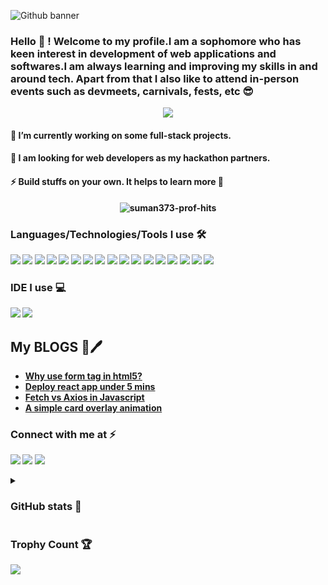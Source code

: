  <!-- ![png_20220906_120237_0000](https://user-images.githubusercontent.com/95040233/189095305-74a033b7-07ed-4af3-ab7f-399cc5afd091.png)-->
 ![Github banner](https://user-images.githubusercontent.com/95040233/197403743-003761ad-04db-4099-bea3-320c4d0524d7.png)

<h3 align="left">Hello 👋 ! Welcome to my profile.I am a sophomore who has keen interest in development of web applications and softwares.I am always learning and improving my skills </b> in and around tech. Apart from that I also like to attend in-person events such as devmeets, carnivals, fests, etc 😎</h3>
<p align="center"><img src="https://readme-typing-svg.herokuapp.com?font=Lobster&size=30&duration=6000&color=9D38EE&background=7FFCFF00&center=true&height=69&lines=Welcome+to+my+github+profile!;I+am+a+web2.0+developer;I+am+pursuing+Btech+in+CSE;I+am+currently+learning+to+solve+problems"/></p>

 <h4>🌱 I’m currently working on some full-stack projects.</h4>
 <!-- <h4>🚀 I’m also working as a full stack web dev intern at an IT consulting and services firm.</h4> -->
<h4>👯 I am looking for web developers as my <b>hackathon partners. </h4>
<h4> ⚡ Build stuffs on your own. It helps to learn more 🚀</h4>

<p align="center"> <img src="https://komarev.com/ghpvc/?username=suman373&label=Profile%20views&color=0e75b6&style=flat" alt="suman373-prof-hits" /> </p>
<h3 align="left"> Languages/Technologies/Tools I use 🛠</h3>
<p align="left"> <img src="https://img.shields.io/badge/HTML5-E34F26?style=for-the-badge&logo=html5&logoColor=white"> <img src="https://img.shields.io/badge/CSS3-1572B6?style=for-the-badge&logo=css3&logoColor=white"> <img src="https://img.shields.io/badge/JavaScript-323330?style=for-the-badge&logo=javascript&logoColor=F7DF1E"> <img src="https://img.shields.io/badge/Sass-CC6699?style=for-the-badge&logo=sass&logoColor=white"> <img src="https://img.shields.io/badge/React-20232A?style=for-the-badge&logo=react&logoColor=61DAFB"/> <img src="https://img.shields.io/badge/Node.js-339933?style=for-the-badge&logo=nodedotjs&logoColor=white"/> <img src="https://img.shields.io/badge/Express.js-000000?style=for-the-badge&logo=express&logoColor=white"/> <img src="https://img.shields.io/badge/MongoDB-4EA94B?style=for-the-badge&logo=mongodb&logoColor=white"/> <img src="https://img.shields.io/badge/GitHub%20Pages-222222?style=for-the-badge&logo=GitHub%20Pages&logoColor=white"/> <img src="https://img.shields.io/badge/C-00599C?style=for-the-badge&logo=c&logoColor=white"> <img src="https://img.shields.io/badge/Java-ED8B00?style=for-the-badge&logo=java&logoColor=white"> <img src="https://img.shields.io/badge/Python-FFD43B?style=for-the-badge&logo=python&logoColor=blue"> <img src="https://img.shields.io/badge/GitHub-100000?style=for-the-badge&logo=github&logoColor=white"> <img src="https://img.shields.io/badge/GIT-E44C30?style=for-the-badge&logo=git&logoColor=white"> <img src="https://img.shields.io/badge/Netlify-00C7B7?style=for-the-badge&logo=netlify&logoColor=white"> <img src="https://img.shields.io/badge/Heroku-430098?style=for-the-badge&logo=heroku&logoColor=white"/> <img src="https://img.shields.io/badge/Canva-%2300C4CC.svg?&style=for-the-badge&logo=Canva&logoColor=white"></p>

<h3 align="left">IDE I use 💻</h3>
 <p align="left"><img src="https://img.shields.io/badge/Visual_Studio_Code-0078D4?style=for-the-badge&logo=visual%20studio%20code&logoColor=white"> <img src="https://img.shields.io/badge/sublime_text-%23575757.svg?&style=for-the-badge&logo=sublime-text&logoColor=important"> </p>
 
 ## My BLOGS 📄🖊
 - <a href="https://dev.to/suman373_30/what-are-the-benefits-of-using-form-tag-in-html-1m26" target="_blank"> Why use form tag in html5?</a>
 - <a href="https://dev.to/suman373_30/deploy-your-static-react-app-under-5mins-4oij" target="_blank"> Deploy react app under 5 mins</a>
 - <a href="https://dev.to/suman373_30/fetch-vs-axios-in-javascript-4oj0" target="_blank"> Fetch vs Axios in Javascript </a>
 - <a href="https://dev.to/suman373_30/a-simple-card-hover-animation-for-beginners-5322" target="_blank"> A simple card overlay animation </a>

<!-- Social media-->
<h3 align="left">Connect with me at ⚡</h3>
<p align="left">
<a href="https://codepen.io/suman373" target="_blank"><img src="https://img.shields.io/badge/Codepen-000000?style=for-the-badge&logo=codepen&logoColor=white"/></a>
<a href="https://www.linkedin.com/in/sumanroy369" target="_blank"><img src="https://img.shields.io/badge/LinkedIn-0077B5?style=for-the-badge&logo=linkedin&logoColor=white"/></a> 
<a href="https://github.com/Suman373" target="_blank"><img src="https://img.shields.io/badge/GitHub-100000?style=for-the-badge&logo=github&logoColor=white"/></a>
</p>
<details align="left">
   <summary><h3>GitHub stats 🚀</h3></summary>
   
   ![Suman's GitHub stats](https://github-readme-stats.vercel.app/api?username=suman373&show_icons=true&theme=synthwave) ![Streak](https://github-readme-streak-stats.herokuapp.com/?user=suman373&theme=monokai)
   ![Top Languages used](https://github-readme-stats.vercel.app/api/top-langs/?username=suman373&layout=compact&langs_count=10&theme=synthwave)

 </details>
 <h3> Trophy Count 🏆 </h3><img align="center" src="https://github-profile-trophy.vercel.app/?username=Suman373&theme=juicyfresh">
 
 



